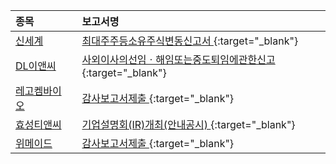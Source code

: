 | **종목** |      |**보고서명** |
| :------- | :--- |:----------- |
| [신세계](/004170/#dart) | | [최대주주등소유주식변동신고서              ](https://dart.fss.or.kr/dsaf001/main.do?rcpNo=20240321801917){:target="_blank"} |
| [DL이앤씨](/375500/#dart) | | [사외이사의선임ㆍ해임또는중도퇴임에관한신고](https://dart.fss.or.kr/dsaf001/main.do?rcpNo=20240321001519){:target="_blank"} |
| [레고켐바이오](/141080/#dart) | | [감사보고서제출              ](https://dart.fss.or.kr/dsaf001/main.do?rcpNo=20240321901809){:target="_blank"} |
| [효성티앤씨](/298020/#dart) | | [기업설명회(IR)개최(안내공시)              ](https://dart.fss.or.kr/dsaf001/main.do?rcpNo=20240321801746){:target="_blank"} |
| [위메이드](/112040/#dart) | | [감사보고서제출              ](https://dart.fss.or.kr/dsaf001/main.do?rcpNo=20240321901274){:target="_blank"} |